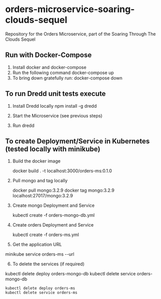 # orders-microservice-soaring-clouds-sequel
Repository for the Orders Microservice, part of the Soaring Through The Clouds Sequel

## Run with Docker-Compose
1) Install docker and docker-compose
2) Run the following command
docker-compose up
3) To bring down gratefully run:
docker-compose down

## To run Dredd unit tests execute
1) Install Dredd locally
npm install -g dredd

2) Start the Microservice (see previous steps)

3) Run
dredd

## To create Deployment/Service in Kubernetes (tested locally with minikube)

1) Build the docker image

	docker build . -t localhost:3000/orders-ms:0.1.0

2) Pull mongo and tag locally

  	docker pull mongo:3.2.9
  	docker tag mongo:3.2.9 localhost:27017/mongo:3.2.9

3) Create mongo Deployment and Service

    kubectl create -f orders-mongo-db.yml

4) Create orders Deployment and Service

	kubectl create -f orders-ms.yml

5) Get the application URL

  minikube service orders-ms --url

6) To delete the services (if required)

  kubectl delete deploy orders-mongo-db
	kubectl delete service orders-mongo-db

	kubectl delete deploy orders-ms
	kubectl delete service orders-ms
